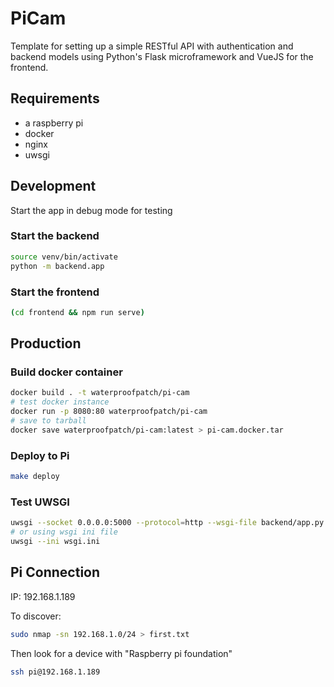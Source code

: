 # PiCam

Template for setting up a simple RESTful API with authentication and backend models using Python's Flask microframework and VueJS for the frontend.

## Requirements

- a raspberry pi
- docker
- nginx
- uwsgi

## Development

Start the app in debug mode for testing

### Start the backend

```bash
source venv/bin/activate
python -m backend.app
```

### Start the frontend

```bash
(cd frontend && npm run serve)
```

## Production

### Build docker container

```bash
docker build . -t waterproofpatch/pi-cam
# test docker instance
docker run -p 8080:80 waterproofpatch/pi-cam
# save to tarball
docker save waterproofpatch/pi-cam:latest > pi-cam.docker.tar
```

### Deploy to Pi

```bash
make deploy
```

### Test UWSGI

```bash
uwsgi --socket 0.0.0.0:5000 --protocol=http --wsgi-file backend/app.py --callable app --virtualenv ./venv
# or using wsgi ini file
uwsgi --ini wsgi.ini
```

## Pi Connection

IP: 192.168.1.189

To discover:

```bash
sudo nmap -sn 192.168.1.0/24 > first.txt
```

Then look for a device with "Raspberry pi foundation"

```bash
ssh pi@192.168.1.189
```
